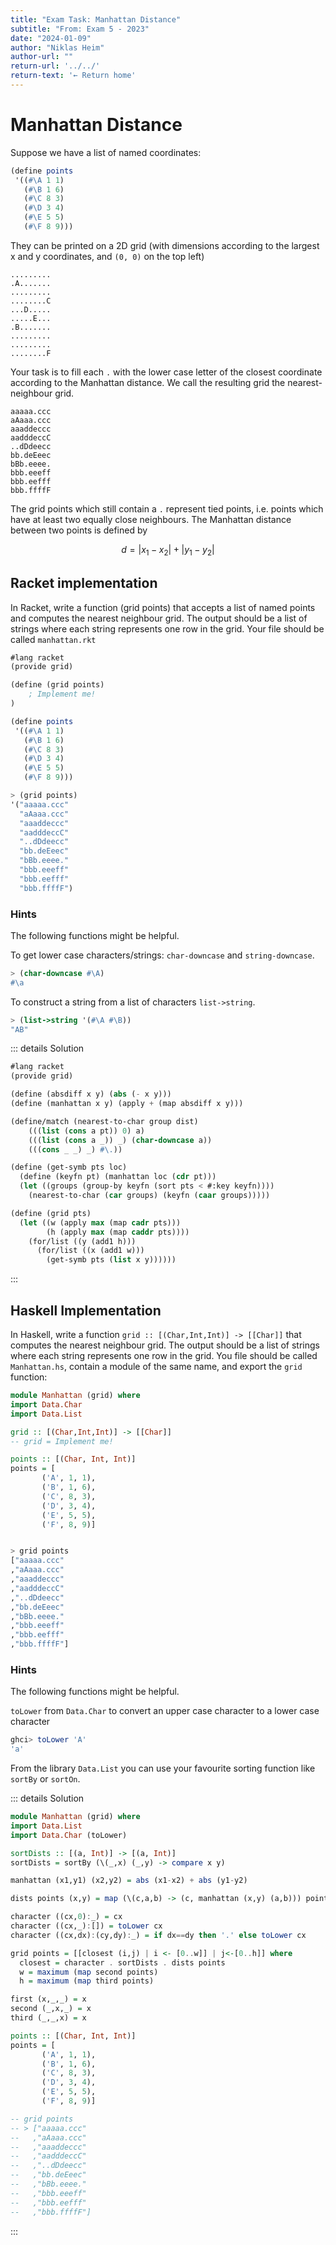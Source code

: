 ```yaml
---
title: "Exam Task: Manhattan Distance"
subtitle: "From: Exam 5 - 2023"
date: "2024-01-09"
author: "Niklas Heim"
author-url: ""
return-url: '../../'
return-text: '← Return home'
---
```


# Manhattan Distance

Suppose we have a list of named coordinates:

```scheme
(define points
 '((#\A 1 1)
   (#\B 1 6)
   (#\C 8 3)
   (#\D 3 4)
   (#\E 5 5)
   (#\F 8 9)))
```

They can be printed on a 2D grid (with dimensions according to the largest x and y coordinates,
and `(0, 0)` on the top left)
```
.........
.A.......
.........
........C
...D.....
.....E...
.B.......
.........
.........
........F
```

Your task is to fill each `.` with the lower case letter of the closest coordinate according to the
Manhattan distance. We call the resulting grid the nearest-neighbour grid.
```
aaaaa.ccc
aAaaa.ccc
aaaddeccc
aadddeccC
..dDdeecc
bb.deEeec
bBb.eeee.
bbb.eeeff
bbb.eefff
bbb.ffffF
```

The grid points which still contain a `.` represent tied points, i.e. points which have at least two
equally close neighbours.  The Manhattan distance between two points is defined by

$$
d = |x_1 - x_2| + |y_1 - y_2|
$$


## Racket implementation

In Racket, write a function (grid points) that accepts a list of named points and computes the
nearest neighbour grid. The output should be a list of strings where each string represents one row
in the grid. Your file should be called `manhattan.rkt`

```scheme
#lang racket
(provide grid)

(define (grid points)
    ; Implement me!
)

(define points
 '((#\A 1 1)
   (#\B 1 6)
   (#\C 8 3)
   (#\D 3 4)
   (#\E 5 5)
   (#\F 8 9)))

> (grid points)
'("aaaaa.ccc"
  "aAaaa.ccc"
  "aaaddeccc"
  "aadddeccC"
  "..dDdeecc"
  "bb.deEeec"
  "bBb.eeee."
  "bbb.eeeff"
  "bbb.eefff"
  "bbb.ffffF")
```

### Hints

The following functions might be helpful.

To get lower case characters/strings: `char-downcase` and `string-downcase`.
```scheme
> (char-downcase #\A)
#\a
```

To construct a string from a list of characters `list->string`.
```scheme
> (list->string '(#\A #\B))
"AB"
```

::: details Solution
```scheme
#lang racket
(provide grid)

(define (absdiff x y) (abs (- x y)))
(define (manhattan x y) (apply + (map absdiff x y)))

(define/match (nearest-to-char group dist)
    (((list (cons a pt)) 0) a)
    (((list (cons a _)) _) (char-downcase a))
    (((cons _ _) _) #\.))

(define (get-symb pts loc)
  (define (keyfn pt) (manhattan loc (cdr pt)))
  (let ((groups (group-by keyfn (sort pts < #:key keyfn))))
    (nearest-to-char (car groups) (keyfn (caar groups)))))

(define (grid pts)
  (let ((w (apply max (map cadr pts)))
        (h (apply max (map caddr pts))))
    (for/list ((y (add1 h)))
      (for/list ((x (add1 w)))
        (get-symb pts (list x y))))))
```
:::




## Haskell Implementation
In Haskell, write a function `grid :: [(Char,Int,Int)] -> [[Char]]` that computes the nearest
neighbour grid. The output should be a list of strings where each string represents one row in the
grid. You file should be called `Manhattan.hs`, contain a module of the same name, and export the
`grid` function:

```haskell
module Manhattan (grid) where
import Data.Char
import Data.List

grid :: [(Char,Int,Int)] -> [[Char]]
-- grid = Implement me!

points :: [(Char, Int, Int)]
points = [
       ('A', 1, 1),
       ('B', 1, 6),
       ('C', 8, 3),
       ('D', 3, 4),
       ('E', 5, 5),
       ('F', 8, 9)]


> grid points
["aaaaa.ccc"
,"aAaaa.ccc"
,"aaaddeccc"
,"aadddeccC"
,"..dDdeecc"
,"bb.deEeec"
,"bBb.eeee."
,"bbb.eeeff"
,"bbb.eefff"
,"bbb.ffffF"]
```

### Hints

The following functions might be helpful.

`toLower` from `Data.Char` to convert an upper case character to a lower case character
```haskell
ghci> toLower 'A'
'a'
```

From the library `Data.List` you can use your favourite sorting function like `sortBy` or `sortOn`.


::: details Solution
```haskell
module Manhattan (grid) where
import Data.List
import Data.Char (toLower)

sortDists :: [(a, Int)] -> [(a, Int)]
sortDists = sortBy (\(_,x) (_,y) -> compare x y)

manhattan (x1,y1) (x2,y2) = abs (x1-x2) + abs (y1-y2)

dists points (x,y) = map (\(c,a,b) -> (c, manhattan (x,y) (a,b))) points

character ((cx,0):_) = cx
character ((cx,_):[]) = toLower cx
character ((cx,dx):(cy,dy):_) = if dx==dy then '.' else toLower cx

grid points = [[closest (i,j) | i <- [0..w]] | j<-[0..h]] where
  closest = character . sortDists . dists points
  w = maximum (map second points)
  h = maximum (map third points)

first (x,_,_) = x
second (_,x,_) = x
third (_,_,x) = x

points :: [(Char, Int, Int)]
points = [
       ('A', 1, 1),
       ('B', 1, 6),
       ('C', 8, 3),
       ('D', 3, 4),
       ('E', 5, 5),
       ('F', 8, 9)]

-- grid points
-- > ["aaaaa.ccc"
--   ,"aAaaa.ccc"
--   ,"aaaddeccc"
--   ,"aadddeccC"
--   ,"..dDdeecc"
--   ,"bb.deEeec"
--   ,"bBb.eeee."
--   ,"bbb.eeeff"
--   ,"bbb.eefff"
--   ,"bbb.ffffF"]

```
:::

